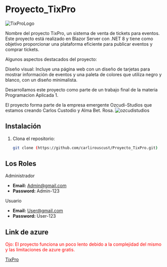 # Proyecto_TixPro
![TixProLogo](https://github.com/user-attachments/assets/2d13f1df-b1fd-47e7-a7b9-0cce28725580)

Nombre del proyecto TixPro, un sistema de venta de tickets para eventos. Este proyecto está realizado en Blazor Server con .NET 8 y tiene como objetivo proporcionar una plataforma eficiente para publicar eventos y comprar tickets. 

Algunos aspectos destacados del proyecto:

Diseño visual: Incluye una página web con un diseño de tarjetas para mostrar información de eventos y una paleta de colores que utiliza negro y blanco, con un diseño minimalista.

Desarrollamos este proyecto como parte de un trabajo final de la materia Programacion Aplicada 1.

 El proyecto forma parte de la empresa emergente Ozcudi-Studios que estamos creando Carlos Custodio y Alma Bet. Rosa.
![ozcudistudios](https://github.com/user-attachments/assets/8cdaf05d-c72e-4d11-bee0-3983ca93f425)


## Instalación
1. Clona el repositorio:
   ```bash
   git clone (https://github.com/carlirouscust/Proyecto_TixPro.git)
   
## Los Roles
Administrador  
- **Email:** Admin@gmail.com  
- **Password:** Admin-123  

Usuario  
- **Email:** User@gmail.com  
- **Password:** User-123

## Link de azure 
<span style="color:red">Ojo: El proyecto funciona un poco lento debido a la complejidad del mismo y las limitaciones de azure gratis.</span>

[TixPro](https://tixpro.azurewebsites.net/)



